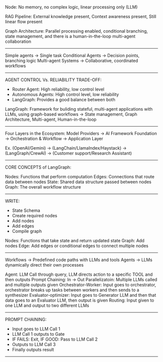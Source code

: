 Node: No memory, no complex logic, linear processing only (LLM)

RAG Pipeline: External knowledge present, Context awareness present, Still linear flow present

Graph Architecture: Parallel processing enabled, conditional branching, state management, and there is a human-in-the-loop
multi-agent collaboration

----------------------------------------------------------------------------------------

Simple agents -> Single task
Conditional Agents -> Decision points, branching logic
Multi-agent Systems -> Collaborative, coordinated workflows

----------------------------------------------------------------------------------------

AGENT CONTROL Vs. RELIABILITY TRADE-OFF:
- Router Agent: High reliability, low control level
- Autonomous Agents: High control level, low reliability
- LangGraph: Provides a good balance between both

LangGraph: Framework for buliding stateful, multi-agent applications with LLMs, using graph-based workflows
-> State management, Graph Architecture, Multi-agent, Human-in-the-loop

----------------------------------------------------------------------------------------

Four Layers in the Ecosystem: Model Providers -> AI Framework Foundation -> Orchestration & Workflow -> Application Layer

Ex. (OpenAI/Gemini) -> (LangChain/LlamaIndex/Haystack) -> (LangGraph/CrewAI) -> (Customer support/Research Assistant)

----------------------------------------------------------------------------------------

CORE CONCEPTS of LangGraph:

Nodes: Functions that perform computation
Edges: Connections that route data between nodes
State: Shared data structure passed between nodes
Graph: The overall workflow structure

----------------------------------------------------------------------------------------

WRITE:
- State Schema
- Create required nodes
- Add nodes
- Add edges
- Compile graph

Nodes: Functions that take state and return updated state
Graph: Add nodes
Edge: Add edges or conditional edges to connect multiple nodes

----------------------------------------------------------------------------------------

Workflows -> Predefined code paths with LLMs and tools
Agents -> LLMs dynamically direct their own processes

Agent: LLM Call through query, LLM directs action to a specific TOOL and then outputs
Prompt Chaining: In -> Out
Parallelizatoin: Multiple LLMs called and multiple outputs given
Orchestrator-Worker: Input goes to orchestrator, orchestrator breaks up tasks between workers and then sends to a synthesizer
Evaluator-optimizer: Input goes to Generator LLM and then that data goes to an Evaluator LLM, then output is given
Routing: Input given to one LLM and output to two different LLMs

----------------------------------------------------------------------------------------

PROMPT CHAINING: 
- Input goes to LLM Call 1
- LLM Call 1 outputs to Gate
- IF FAILS: Exit, IF GOOD: Pass to LLM Call 2
- Outputs to LLM Call 3
- Finally outputs result

----------------------------------------------------------------------------------------




